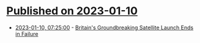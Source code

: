 # [Published on 2023-01-10](index.md)

* [2023-01-10, 07:25:00](https://science.slashdot.org/story/23/01/10/0725208/britains-groundbreaking-satellite-launch-ends-in-failure?utm_source=rss1.0mainlinkanon&utm_medium=feed) - [Britain's Groundbreaking Satellite Launch Ends in Failure](https://science.slashdot.org/story/23/01/10/0725208/britains-groundbreaking-satellite-launch-ends-in-failure?utm_source=rss1.0mainlinkanon&utm_medium=feed)
